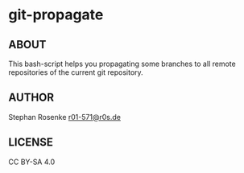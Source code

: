 # git-propagate

## ABOUT

This bash-script helps you propagating some branches to all remote repositories
of the current git repository.

## AUTHOR

Stephan Rosenke <r01-571@r0s.de>

## LICENSE

CC BY-SA 4.0

